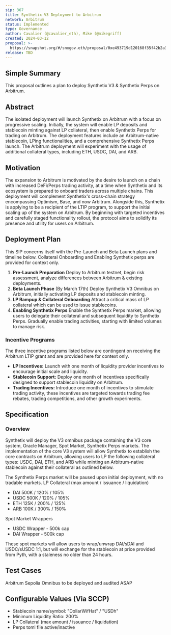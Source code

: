 ```yaml
---
sip: 367 
title: Synthetix V3 Deployment to Arbitrum
network: Arbitrum
status: Implemented
type: Governance
author: Cavalier (@cavalier_eth), Mike (@mikegriff)
created: 2024-03-12
proposal: >-
  https://snapshot.org/#/snxgov.eth/proposal/0xe493719d120168f35f42b2a3edd9b6a7b415de9b51a5be723a1f63c22cce22b2
release: TBD
---
```


## Simple Summary
This proposal outlines a plan to deploy Synthetix V3 & Synthetix Perps on Arbitrum.

## Abstract
The isolated deployment will launch Synthetix on Arbitrum with a focus on progressive scaling.
Initially, the system will enable LP deposits and stablecoin minting against LP collateral, then enable Synthetix Perps for trading on Arbitrum.
The deployment features include an Arbitrum-native stablecoin, LPing functionalities, and a comprehensive Synthetix Perps launch. The Arbitrum deployment will experiment with the usage of additional collateral types, including ETH, USDC, DAI, and ARB.

## Motivation
The expansion to Arbitrum is motivated by the desire to launch on a chain with increased DeFi/Perps trading activity, at a time when Synthetix and its ecosystem is prepared to onboard traders across multiple chains. This deployment will complement Synthetix's cross-chain strategy encompassing Optimism, Base, and now Arbitrum.
Alongside this, Synthetix is applying to be a recipient of the LTIP program, to support the initial scaling up of the system on Arbitrum. By beginning with targeted incentives and carefully staged functionality rollout, the protocol aims to solidify its presence and utility for users on Arbitrum.

## Deployment Plan 
This SIP concerns itself with the Pre-Launch and Beta Launch plans and timeline below. Collateral Onboarding and Enabling Synthetix perps are provided for context only. 


1. **Pre-Launch Preparation** Deploy to Arbitrum testnet, begin risk assessment, analyze differences between Arbitrum & existing deployments.
2. **Beta Launch Phase** (By March 17th) Deploy Synthetix V3 Omnibus on Arbitrum, initially activating LP deposits and stablecoin minting.
3. **LP Rampup & Collateral Onboarding** Attract a critical mass of LP collateral which can be used to issue stablecoins.
4. **Enabling Synthetix Perps** Enable the Synthetix Perps market, allowing users to delegate their collateral and subsequent liquidity to Synthetix Perps.
Gradually enable trading activities, starting with limited volumes to manage risk.

### Incentive Programs
The three incentive programs listed below are contingent on receiving the Arbitrum LTIP grant and are provided here for context only.

- **LP Incentives:** Launch with one month of liquidity provider incentives to encourage initial scale and liquidity.
- **Stablecoin Support:** Deploy one month of incentives specifically designed to support stablecoin liquidity on Arbitrum.
- **Trading Incentives:** Introduce one month of incentives to stimulate trading activity, these incentives are targeted towards trading fee rebates, trading competitions, and other growth experiments.


## Specification

### Overview
Synthetix will deploy the V3 omnibus package containing the V3 core system, Oracle Manager, Spot Market, Synthetix Perps markets. The implementation of the core V3 system will allow Synthetix to establish the core contracts on Arbitrum, allowing users to LP the following collateral types: USDC, DAI, ETH, and ARB while minting an Arbitrum-native stablecoin against their collateral as outlined below. 

The Synthetix Perps market will be paused upon initial deployment, with no tradable markets.
LP Collateral (max amount / issuance / liquidation)
- DAI 500K / 120% / 105%
- USDC 500K / 120% / 105%
- ETH 125K / 200% / 125%
- ARB 100K / 300% / 150%

Spot Market Wrappers
- USDC Wrapper - 500k cap
- DAI Wrapper - 500k cap

These spot markets will allow users to wrap/unwrap DAI/sDAI and USDC/sUSDC 1:1, but will exchange for the stablecoin at price provided from Pyth, with a staleness no older than 24 hours.


## Test Cases
Arbitrum Sepolia Omnibus to be deployed and audited ASAP

## Configurable Values (Via SCCP)

- Stablecoin name/symbol: "DollarWifHat" / "USDh"
- Minimum Liquidity Ratio: 200%
- LP Collateral (max amount / issuance / liquidation)
- Perps toml file active/inactive
